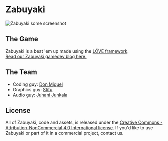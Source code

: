# Zabuyaki #
![Zabuyaki some screenshot](http://cdn-images-1.medium.com/max/800/1*L2DGD7t1ccLm5bAbwJNcYA.png)

## The Game ##
Zabuyaki is a beat 'em up made using the [LÖVE framework](https://love2d.org/).  
[Read our Zabuyaki gamedev blog here.](https://medium.com/zabuyaki)

## The Team ##
* Coding guy: [Don Miguel](https://github.com/D0NM)
* Graphics guy: [Stifu](https://github.com/thomasgoldstein)
* Audio guy: [Juhani Junkala](https://soundcloud.com/juhanijunkala)

## License ##
All of Zabuyaki, code and assets, is released under the [Creative Commons - Attribution-NonCommercial 4.0 International license](http://creativecommons.org/licenses/by-nc/4.0/legalcode).
If you'd like to use Zabuyaki or part of it in a commercial project, contact us.
